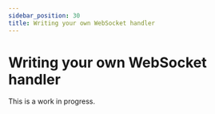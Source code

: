 ```yaml
---
sidebar_position: 30
title: Writing your own WebSocket handler
---
```


# Writing your own WebSocket handler

This is a work in progress.